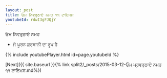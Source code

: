 ```yaml
---
layout: post
title: ਓਮ ਨਿਵਰੁਠਾਏ ਨਮਹ ੧੧ ਟਾਇਮਸ
youtubeId: rdwI3gFJQjY
---
```

 
 
 ਓਮ ਨਿਵਰੁਠਾਏ ਨਮਹ  
 
 -  ਜੋ ਪੂਰਨ ਕੁਰਬਾਨੀ ਦਾ ਰੂਪ ਹੈ 
 
  
 
  
 
 
 
 
 
 


{% include youtubePlayer.html id=page.youtubeId %}
 
[Next]({{ site.baseurl }}{% link  split2/_posts/2015-03-12-ਓਮ ਪ੍ਰਵਰੁਠਾਏ ਨਮਹ ੧੧ ਟਾਇਮਸ.md%})
 
